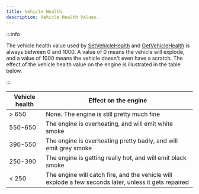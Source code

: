 ```yaml
---
title: Vehicle Health
description: Vehicle Health Values.
---
```


:::info

The vehicle health value used by [SetVehicleHealth](../functions/SetVehicleHealth) and [GetVehicleHealth](../functions/GetVehicleHealth) is always between 0 and 1000. A value of 0 means the vehicle will explode, and a value of 1000 means the vehicle doesn't even have a scratch. The effect of the vehicle health value on the engine is illustrated in the table below.

:::

| Vehicle health | Effect on the engine                 |
| -------------- | ------------------------------------ |
| > 650          | None. The engine is still pretty much fine |
| 550-650        | The engine is overheating, and will emit white smoke |
| 390-550        | The engine is overheating pretty badly, and will emit grey smoke |
| 250-390        | The engine is getting really hot, and will emit black smoke |
| < 250          | The engine will catch fire, and the vehicle will explode a few seconds later, unless it gets repaired |
